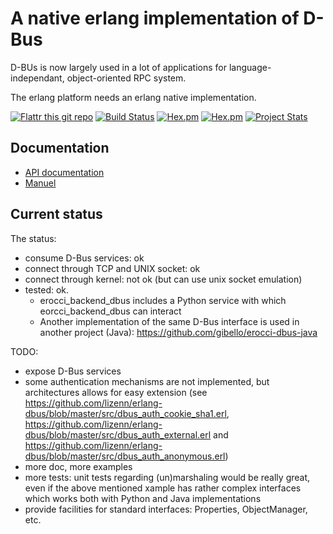 A native erlang implementation of D-Bus
==============================================

D-BUs is now largely used in a lot of applications for
language-independant, object-oriented RPC system.

The erlang platform needs an erlang native implementation.

[![Flattr this git repo](http://api.flattr.com/button/flattr-badge-large.png)](https://flattr.com/submit/auto?user_id=jeanparpaillon&url=https://github.com/lizenn/erlang-dbus.git&title=erlang-dbus&language=erlang&tags=github&category=software)
[![Build Status](https://travis-ci.org/lizenn/erlang-dbus.svg?branch=master)](https://travis-ci.org/lizenn/erlang-dbus)
[![Hex.pm](https://img.shields.io/hexpm/v/dbus.svg)](https://hex.pm/packages/dbus)
[![Hex.pm](https://img.shields.io/hexpm/dt/dbus.svg)](https://hex.pm/packages/dbus)
[![Project Stats](https://www.openhub.net/p/erlang-dbus2/widgets/project_thin_badge.gif)](https://www.openhub.net/p/erlang-dbus2)

## Documentation

* [API documentation](doc/README.md)
* [Manuel](https://github.com/lizenn/wiki/erlang-D-Bus-implementation)

## Current status

The status: 
* consume D-Bus services: ok
* connect through TCP and UNIX socket: ok
* connect through kernel: not ok (but can use unix socket emulation)
* tested: ok. 
  * erocci_backend_dbus includes a Python service with which eorcci_backend_dbus can interact
  * Another implementation of the same D-Bus interface is used in another project (Java): https://github.com/gibello/erocci-dbus-java

TODO:
* expose D-Bus services
* some authentication mechanisms are not implemented, but architectures allows for easy extension (see https://github.com/lizenn/erlang-dbus/blob/master/src/dbus_auth_cookie_sha1.erl, https://github.com/lizenn/erlang-dbus/blob/master/src/dbus_auth_external.erl and https://github.com/lizenn/erlang-dbus/blob/master/src/dbus_auth_anonymous.erl)
* more doc, more examples
* more tests: unit tests regarding (un)marshaling would be really great, even if the above mentioned xample has rather complex interfaces which works both with Python and Java implementations
* provide facilities for standard interfaces: Properties, ObjectManager, etc.
